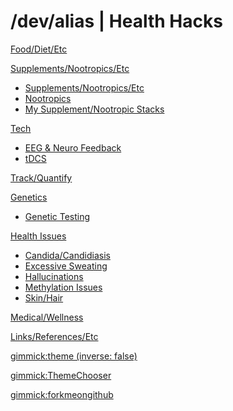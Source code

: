 # /dev/alias | Health Hacks

[Food/Diet/Etc](food-diet.md)

[Supplements/Nootropics/Etc]()

* [Supplements/Nootropics/Etc](supplements-nootropics/supplements-nootropics.md)
* [Nootropics](supplements-nootropics/nootropics.md)
* [My Supplement/Nootropic Stacks](supplements-nootropics/my-supplement-nootropic-stacks.md)

[Tech]()

* [EEG &amp; Neuro Feedback](tech/eeg-neurofeedback.md)
* [tDCS](tech/tdcs.md)

[Track/Quantify](track-quantify.md)

[Genetics]()

* [Genetic Testing](genetics/genetic-testing.md)

[Health Issues]()

* [Candida/Candidiasis](health-issues/candida-candidiasis.md)
* [Excessive Sweating](health-issues/excessive-sweating.md)
* [Hallucinations](health-issues/hallucinations.md)
* [Methylation Issues](health-issues/methylation-issues.md)
* [Skin/Hair](health-issues/skin-hair.md)

[Medical/Wellness](medical-wellness.md)

[Links/References/Etc](links-references.md)

<!-- set a default theme -->
[gimmick:theme (inverse: false)](cosmo)

<!-- show a theme chooser in the menu bar -->
[gimmick:ThemeChooser](Theme)

<!-- show a fork me on github ribbon -->
[gimmick:forkmeongithub](http://github.com/alias1/devalias-healthhacks/)


<!--[Test Submenu]()

  * # SubmenuTitle1
  * [Submenu Item 1]()
  * [Submenu Item 2]()
  * [Submenu Item 3]()
  - - - -
  * [Submenu Item 4]()-->
